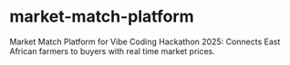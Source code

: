 # market-match-platform
Market Match Platform for Vibe Coding Hackathon 2025: Connects East African farmers to buyers with real time market prices.
